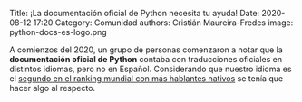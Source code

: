 Title: ¡La documentación oficial de Python necesita tu ayuda!
Date: 2020-08-12 17:20
Category: Comunidad
authors: Cristián Maureira-Fredes
image: python-docs-es-logo.png

A comienzos del 2020, un grupo de personas comenzaron a notar que la
**documentación oficial de Python** contaba con traducciones oficiales en
distintos idiomas, pero no en Español. Considerando que nuestro idioma es el
[segundo en el ranking mundial con más hablantes
nativos](https://en.wikipedia.org/wiki/List_of_languages_by_number_of_native_speakers)
se tenía que hacer algo al respecto.
